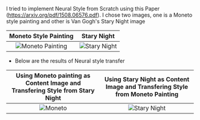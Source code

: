 I tried to implement Neural Style from Scratch using this Paper (https://arxiv.org/pdf/1508.06576.pdf).
I chose two images, one is a Moneto style painting and other is Van Gogh's Stary Night image

Moneto Style Painting            |  Stary Night
:-------------------------:|:-------------------------:
![Moneto Painting](https://user-images.githubusercontent.com/18621294/126066326-ebbdea3a-7b81-4dff-af21-0470caa66db7.jpg) |![Stary Night](https://user-images.githubusercontent.com/18621294/126066368-065f50c1-e731-47eb-ae82-afbee6e37e00.jpg)

- Below are the results of Neural style transfer

Using Moneto painting as Content Image and Transfering Style from Stary Night          |  Using Stary Night as Content Image and Transfering Style from Moneto Painting
:-------------------------:|:-------------------------:
![Moneto](https://user-images.githubusercontent.com/18621294/126066473-34149b1a-de1e-4eaf-aaac-1362f6fc7f62.png) |![Stary Night](https://user-images.githubusercontent.com/18621294/126066525-1f82cece-44f4-4774-bd64-929a3f1077a2.png)

